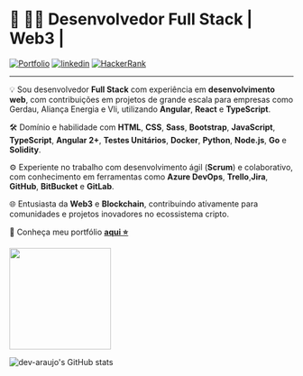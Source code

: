 # 🚀 🧑‍💻 Desenvolvedor Full Stack | Web3 |



[![Portfolio](https://img.shields.io/badge/Portfolio-%23000000.svg?style=for-the-badge&logo=firefox&logoColor=#FF7139)](https://dev-araujo.com.br/)
[![linkedin](https://img.shields.io/badge/LinkedIn-0077B5?style=for-the-badge&logo=linkedin&logoColor=white)](https://www.linkedin.com/in/araujocode/)
[![HackerRank](https://img.shields.io/badge/-Hackerrank⭐⭐⭐⭐-2EC866?style=for-the-badge&logo=HackerRank&logoColor=white)](https://www.hackerrank.com/araujo6_6)


---


💡 Sou desenvolvedor **Full Stack** com experiência em **desenvolvimento web**, com contribuições em projetos de grande escala para empresas como Gerdau, Aliança Energia e Vli, utilizando **Angular**, **React** e **TypeScript**.

🛠️ Domínio e habilidade com **HTML**, **CSS**, **Sass**, **Bootstrap**, **JavaScript**, **TypeScript**, **Angular 2+**, **Testes Unitários**, **Docker**, **Python**, **Node.js**, **Go** e **Solidity**.

⚙️ Experiente no trabalho com desenvolvimento ágil (**Scrum**) e colaborativo, com conhecimento em ferramentas como **Azure DevOps**, **Trello**,**Jira**, **GitHub**, **BitBucket** e **GitLab**.

🌐 Entusiasta da **Web3** e **Blockchain**, contribuindo ativamente para comunidades e projetos inovadores no ecossistema cripto.
 
🔗 Conheça meu portfólio [**aqui ⭐**](https://dev-araujo.com.br/)



<img height="180em" src="https://github-readme-stats.vercel.app/api/top-langs/?username=dev-araujo&layout=compact&langs_count=7&theme=transparent"/> 



![dev-araujo's GitHub stats](https://github-readme-stats.vercel.app/api?username=dev-araujo&show_icons=true&theme=radical&count_private=true&rank_icon=github)


